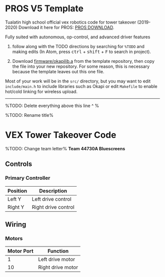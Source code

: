 # PROS V5 Template
Tualatin high school official vex robotics code for tower takeover (2019-2020)
Download it here for PROS: 
[PROS DOWNLOAD](https://github.com/IrvingtonRobotics/pros-v5-template).

Fully suited with autonomous, op-control, and advanced driver features
1. follow along with the TODO directions by searching for `%TODO` and
making edits (In Atom, press <kbd>ctrl</kbd> + <kbd>shift</kbd> +
<kbd>F</kbd> to search in project).

2. Download [firmware/okapilib.a](https://github.com/IrvingtonRobotics/pros-v5-template/raw/master/firmware/okapilib.a)
from the template repository, then copy the file into your new repository.
For some reason, this is necessary because the template leaves out this one
file.

Most of your work will be in the `src/` directory, but you may want to
edit `include/main.h` to include libraries such as Okapi or edit
`Makefile` to enable hot/cold linking for wireless upload.

----------------------------------------------------------------------

%TODO: Delete everything above this line ^ %

%TODO: Rename title%
# VEX Tower Takeover Code
%TODO: Change team letter%
**Team 44730A Bluescreens**

## Controls

### Primary Controller
| Position | Description |
|----------|-------------|
| Left Y | Left drive control |
| Right Y | Right drive control |

## Wiring

### Motors
| Motor Port | Function |
|------------|----------|
| 1 | Left drive motor |
| 10 | Right drive motor |
